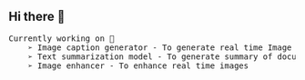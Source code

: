 ## Hi there 👋

<!--
**Sharkytony/Sharkytony** is a ✨ _special_ ✨ repository because its `README.md` (this file) appears on your GitHub profile.

Here are some ideas to get you started:

- 🔭 I’m currently working on ...
- 🌱 I’m currently learning ...
- 👯 I’m looking to collaborate on ...
- 🤔 I’m looking for help with ...
- 💬 Ask me about ...
- 📫 How to reach me: ...
- 😄 Pronouns: ...
- ⚡ Fun fact: ...
-->
<pre>
Currently working on 📝
    ➢ Image caption generator - To generate real time Image Captions
    ➢ Text summarization model - To generate summary of documents.
    ➢ Image enhancer - To enhance real time images